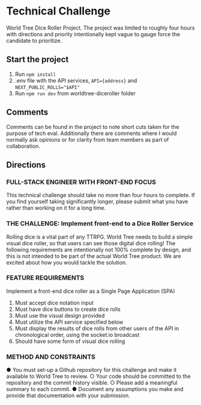 # Technical Challenge

World Tree Dice Roller Project. The project was limited to roughly four hours with directions and priority intentionally kept vague to gauge force the candidate to prioritize.

## Start the project

1. Run `npm install`
2. .env file with the API services, `API={address}` and `NEXT_PUBLIC_ROLLS="$API"`
3. Run `npm run dev` from worldtree-diceroller folder

## Comments

Comments can be found in the project to note short cuts taken for the purpose of tech eval. Additionally there are comments where I would normally ask opinions or for clarity from team members as part of collaboration.

## Directions

### FULL-STACK ENGINEER WITH FRONT-END FOCUS

This technical challenge should take no more than four hours to complete. If you find yourself taking significantly longer, please submit what you have rather than working on it for a long time.

### THE CHALLENGE: Implement front-end to a Dice Roller Service

Rolling dice is a vital part of any TTRPG. World Tree needs to build a simple visual dice roller, so that users can see those digital dice rolling!
The following requirements are intentionally not 100% complete by design, and this is not intended to be part of the actual World Tree product. We are excited about how you would tackle the solution.

### FEATURE REQUIREMENTS

Implement a front-end dice roller as a Single Page Application (SPA)

1.  Must accept dice notation input
2.  Must have dice buttons to create dice rolls
3.  Must use the visual design provided
4.  Must utilize the API service specified below
5.  Must display the results of dice rolls from other users of the API in chronological order, using the socket.io broadcast
6.  Should have some form of visual dice rolling

### METHOD AND CONSTRAINTS

● You must set-up a Github repository for this challenge and make it available to World Tree to review.
○ Your code should be committed to the repository and the commit history visible.
○ Please add a meaningful summary to each commit.
● Document any assumptions you make and provide that documentation with your submission.
